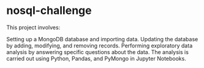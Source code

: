 # nosql-challenge
This project involves:

Setting up a MongoDB database and importing data.
Updating the database by adding, modifying, and removing records.
Performing exploratory data analysis by answering specific questions about the data.
The analysis is carried out using Python, Pandas, and PyMongo in Jupyter Notebooks.
